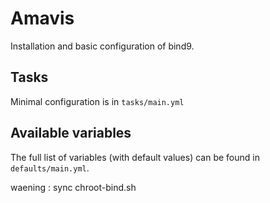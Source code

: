 # Amavis

Installation and basic configuration of bind9.

## Tasks

Minimal configuration is in `tasks/main.yml`

## Available variables

The full list of variables (with default values) can be found in `defaults/main.yml`.

waening : sync chroot-bind.sh
